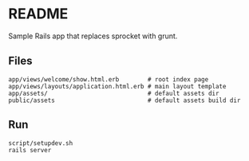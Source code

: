 # README

Sample Rails app that replaces sprocket with grunt.

## Files

```
app/views/welcome/show.html.erb        # root index page
app/views/layouts/application.html.erb # main layout template
app/assets/                            # default assets dir
public/assets                          # default assets build dir
```

## Run

```
script/setupdev.sh
rails server
```
